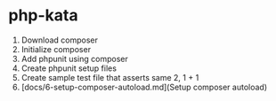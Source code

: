 # php-kata

1. Download composer
2. Initialize composer    
3. Add phpunit using composer
4. Create phpunit setup files
5. Create sample test file that asserts same 2, 1 + 1
6. [docs/6-setup-composer-autoload.md](Setup composer autoload)